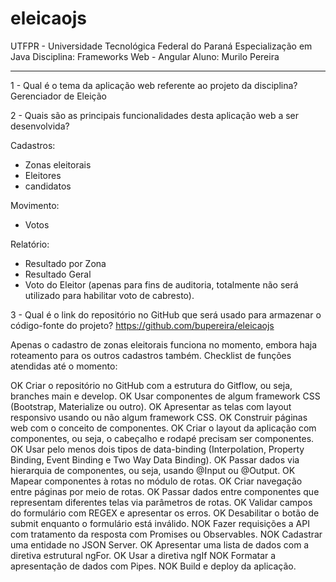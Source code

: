 # eleicaojs

UTFPR - Universidade Tecnológica Federal do Paraná
Especialização em Java
Disciplina: Frameworks Web - Angular
Aluno: Murilo Pereira

---

1 - Qual é o tema da aplicação web referente ao projeto da disciplina?
Gerenciador de Eleição

2 - Quais são as principais funcionalidades desta aplicação web a ser desenvolvida?

Cadastros:
- Zonas eleitorais
- Eleitores
- candidatos

Movimento:
- Votos

Relatório: 
- Resultado por Zona
- Resultado Geral
- Voto do Eleitor (apenas para fins de auditoria, totalmente não será utilizado para habilitar voto de cabresto).

3 - Qual é o link do repositório no GitHub que será usado para armazenar o código-fonte do projeto?
https://github.com/bupereira/eleicaojs
  
Apenas o cadastro de zonas eleitorais funciona no momento, embora haja roteamento para os outros cadastros também.
Checklist de funções atendidas até o momento:

OK Criar o repositório no GitHub com a estrutura do Gitflow, ou seja, branches main e develop.
OK Usar componentes de algum framework CSS (Bootstrap, Materialize ou outro).
OK Apresentar as telas com layout responsivo usando ou não algum framework CSS.
OK Construir páginas web com o conceito de componentes.
OK Criar o layout da aplicação com componentes, ou seja, o cabeçalho e rodapé precisam ser componentes.
OK Usar pelo menos dois tipos de data-binding (Interpolation, Property Binding, Event Binding e Two Way Data Binding).
OK Passar dados via hierarquia de componentes, ou seja, usando @Input ou @Output.
OK Mapear componentes à rotas no módulo de rotas.
OK Criar navegação entre páginas por meio de rotas.
OK Passar dados entre componentes que representam diferentes telas via parâmetros de rotas.
OK Validar campos do formulário com REGEX e apresentar os erros.
OK Desabilitar o botão de submit enquanto o formulário está inválido.
NOK Fazer requisições a API com tratamento da resposta com Promises ou Observables.
NOK Cadastrar uma entidade no JSON Server.
OK Apresentar uma lista de dados com a diretiva estrutural ngFor.
OK Usar a diretiva ngIf
NOK Formatar a apresentação de dados com Pipes.
NOK Build e deploy da aplicação.
